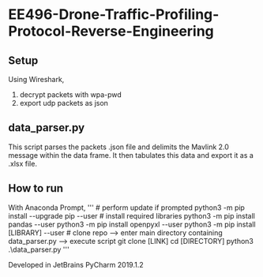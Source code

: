# EE496-Drone-Traffic-Profiling-Protocol-Reverse-Engineering

## Setup
Using Wireshark,
1. decrypt packets with wpa-pwd
2. export udp packets as json


## data_parser.py
This script parses the packets .json file and delimits the Mavlink 2.0 message within the data frame. It then tabulates this data and export it as a .xlsx file.
 
## How to run
With Anaconda Prompt,
'''
    # perform update if prompted
     python3 -m pip install --upgrade pip --user
    # install required libraries
     python3 -m pip install pandas --user
     python3 -m pip install openpyxl --user
     python3 -m pip install [LIBRARY] --user
    # clone repo --> enter main directory containing data_parser.py --> execute script
     git clone [LINK]
     cd [DIRECTORY]
     python3 .\data_parser.py
''' 


Developed in JetBrains PyCharm 2019.1.2
